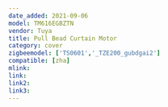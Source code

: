 ```yaml
---
date_added: 2021-09-06
model: TM616EGBZTN
vendor: Tuya
title: Pull Bead Curtain Motor
category: cover
zigbeemodel: ['TS0601','_TZE200_gubdgai2']
compatible: [zha]
mlink: 
link: 
link2: 
link3: 
---
```

